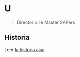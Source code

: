# U

> Directorio de Master SAPers

## Historia

Leer [la historia aquí](https://foros.consultoria-sap.com/t/directorio-de-usuarios-sap-sapers/67579)

